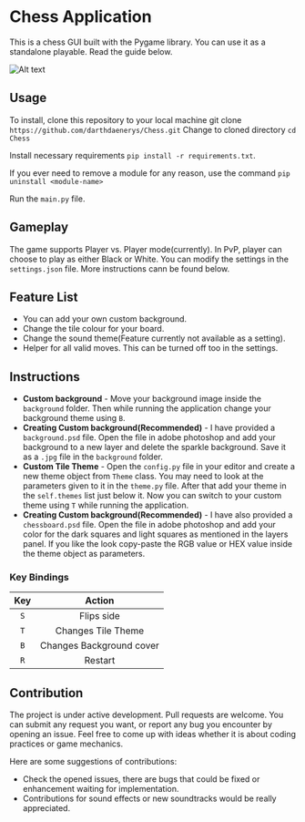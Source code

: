 # Chess Application

This is a chess GUI built with the Pygame library. You can use it as a standalone playable. Read the guide below.

![Alt text](ezgif-5-7c2bb73e30.gif)

## Usage

To install, clone this repository to your local machine git clone `https://github.com/darthdaenerys/Chess.git`
Change to cloned directory `cd Chess`

Install necessary requirements `pip install -r requirements.txt`.

If you ever need to remove a module for any reason, use the command `pip uninstall <module-name>`

Run the `main.py` file.

## Gameplay

The game supports Player vs. Player mode(currently). In PvP, player can choose to play as either Black or White. You can modify the settings in the `settings.json` file. More instructions cann be found below.

## Feature List

- You can add your own custom background.
- Change the tile colour for your board.
- Change the sound theme(Feature currently not available as a setting).
- Helper for all valid moves. This can be turned off too in the settings.

## Instructions

- **Custom background** - Move your background image inside the `background` folder. Then while running the application change your background theme using `B`.
- **Creating Custom background(Recommended)** - I have provided a `background.psd` file. Open the file in adobe photoshop and add your background to a new layer and delete the sparkle background. Save it as a `.jpg` file in the `background` folder.
- **Custom Tile Theme** - Open the `config.py` file in your editor and create a new theme object from `Theme` class. You may need to look at the parameters given to it in the `theme.py` file. After that add your theme in the `self.themes` list just below it. Now you can switch to your custom theme using `T` while running the application.
- **Creating Custom background(Recommended)** - I have also provided a `chessboard.psd` file. Open the file in adobe photoshop and add your color for the dark squares and light squares as mentioned in the layers panel. If you like the look copy-paste the RGB value or HEX value inside the theme object as parameters.

### Key Bindings

|Key|Action|
|:-:|:-:|
|`S`|Flips side|
|`T`|Changes Tile Theme|
|`B`|Changes Background cover|
|`R`|Restart|

## Contribution

The project is under active development. Pull requests are welcome. You can submit any request you want, or report any bug you encounter by opening an issue. Feel free to come up with ideas whether it is about coding practices or game mechanics.

Here are some suggestions of contributions:

- Check the opened issues, there are bugs that could be fixed or enhancement waiting for implementation.
- Contributions for sound effects or new soundtracks would be really appreciated.
